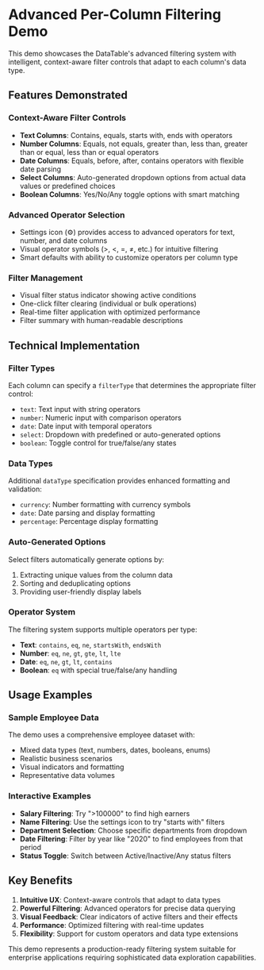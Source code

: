 # Advanced Per-Column Filtering Demo

This demo showcases the DataTable's advanced filtering system with intelligent, context-aware filter controls that adapt to each column's data type.

## Features Demonstrated

### Context-Aware Filter Controls
- **Text Columns**: Contains, equals, starts with, ends with operators
- **Number Columns**: Equals, not equals, greater than, less than, greater than or equal, less than or equal operators
- **Date Columns**: Equals, before, after, contains operators with flexible date parsing
- **Select Columns**: Auto-generated dropdown options from actual data values or predefined choices
- **Boolean Columns**: Yes/No/Any toggle options with smart matching

### Advanced Operator Selection
- Settings icon (⚙️) provides access to advanced operators for text, number, and date columns
- Visual operator symbols (>, <, =, ≠, etc.) for intuitive filtering
- Smart defaults with ability to customize operators per column type

### Filter Management
- Visual filter status indicator showing active conditions
- One-click filter clearing (individual or bulk operations)
- Real-time filter application with optimized performance
- Filter summary with human-readable descriptions

## Technical Implementation

### Filter Types
Each column can specify a `filterType` that determines the appropriate filter control:
- `text`: Text input with string operators
- `number`: Numeric input with comparison operators  
- `date`: Date input with temporal operators
- `select`: Dropdown with predefined or auto-generated options
- `boolean`: Toggle control for true/false/any states

### Data Types
Additional `dataType` specification provides enhanced formatting and validation:
- `currency`: Number formatting with currency symbols
- `date`: Date parsing and display formatting
- `percentage`: Percentage display formatting

### Auto-Generated Options
Select filters automatically generate options by:
1. Extracting unique values from the column data
2. Sorting and deduplicating options
3. Providing user-friendly display labels

### Operator System
The filtering system supports multiple operators per type:
- **Text**: `contains`, `eq`, `ne`, `startsWith`, `endsWith`
- **Number**: `eq`, `ne`, `gt`, `gte`, `lt`, `lte`
- **Date**: `eq`, `ne`, `gt`, `lt`, `contains`
- **Boolean**: `eq` with special true/false/any handling

## Usage Examples

### Sample Employee Data
The demo uses a comprehensive employee dataset with:
- Mixed data types (text, numbers, dates, booleans, enums)
- Realistic business scenarios
- Visual indicators and formatting
- Representative data volumes

### Interactive Examples
- **Salary Filtering**: Try ">100000" to find high earners
- **Name Filtering**: Use the settings icon to try "starts with" filters
- **Department Selection**: Choose specific departments from dropdown
- **Date Filtering**: Filter by year like "2020" to find employees from that period
- **Status Toggle**: Switch between Active/Inactive/Any status filters

## Key Benefits

1. **Intuitive UX**: Context-aware controls that adapt to data types
2. **Powerful Filtering**: Advanced operators for precise data querying
3. **Visual Feedback**: Clear indicators of active filters and their effects
4. **Performance**: Optimized filtering with real-time updates
5. **Flexibility**: Support for custom operators and data type extensions

This demo represents a production-ready filtering system suitable for enterprise applications requiring sophisticated data exploration capabilities.